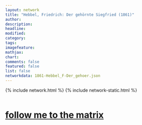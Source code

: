```yaml
---
layout: network
title: "Hebbel, Friedrich: Der gehörnte Siegfried (1861)"
author:
description:
headline:
modified:
category:
tags: 
imagefeature: 
mathjax: 
chart: 
comments: false
featured: false
list: false
networkdata: 1861-Hebbel_F-Der_gehoer.json
---
```

{% include network.html %}
{% include network-static.html %}
<div class="row">
  <div class="small-5 small-centered columns"><a href="/matrix16"><h1>follow me to the matrix</h1></a>
</div>
</div>
